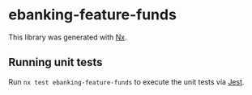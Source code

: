 # ebanking-feature-funds

This library was generated with [Nx](https://nx.dev).

## Running unit tests

Run `nx test ebanking-feature-funds` to execute the unit tests via [Jest](https://jestjs.io).
